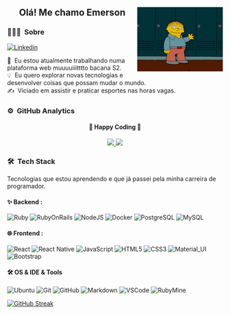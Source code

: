 <div align="center">
  <h2> 
    Olá! Me chamo Emerson <img src="https://github.com/Emerson-Duarte/Emerson-Duarte/blob/main/gifs/ola.gif" align=right width="200px">
  </h2>
</div>

### 👨🏻‍💻 &nbsp;Sobre

[![Linkedin](https://img.shields.io/badge/-LinkedIn-blue?style=flat&logo=Linkedin&logoColor=white&link=https://www.linkedin.com/in/emerson-duarte/)](https://www.linkedin.com/in/emerson-duarte/)


🔭 &nbsp;Eu estou atualmente trabalhando numa plataforma web muuuuiiitttto bacana S2.\
💡 &nbsp;Eu quero explorar novas tecnologias e desenvolver coisas que possam mudar o mundo.\
✍️ &nbsp;Viciado em assistir e praticar esportes nas horas vagas.

### ⚙️ &nbsp;GitHub Analytics

<div align="center">
  <h4> 
    🏃 Happy Coding 🏃 
  </h4>
</div>
<p align="center">
  <a href="https://github.com/Emerson-Duarte">
    <img height="180em" src="https://github-readme-stats-eight-theta.vercel.app/api?username=Emerson-Duarte&show_icons=true&theme=algolia&include_all_commits=true&count_private=true"/>
    <img height="180em" src="https://github-readme-stats-eight-theta.vercel.app/api/top-langs/?username=Emerson-Duarte&layout=compact&langs_count=8&theme=algolia"/>
  </a>
</p>

### 🛠 &nbsp;Tech Stack

Tecnologias que estou aprendendo e que já passei pela minha carreira de programador.


#### ✨ Backend : <br />

![Ruby](https://img.shields.io/badge/-Ruby-CC342D?style=plastic&logo=ruby)
![RubyOnRails](https://img.shields.io/badge/-RubyOnRails-CC0000?style=plastic&logo=ruby-on-rails)
![NodeJS](http://img.shields.io/badge/-NodeJS-05122A?style=plastic&logo=data:image/png;base64,iVBORw0KGgoAAAANSUhEUgAAAA4AAAAOCAMAAAAolt3jAAAAgVBMVEUzmTMzkTM0mDQslSwtlS00mzQAAAA7nTsymDIzmDMwmDAymTIzmDMzmTMzmDMzmDMzlzM0mTQzmTMzmTMzmTMzmTMzmTM0mjQ1nDUxlzEymDIzmTMzmTMzmTMzmTMzmTMwlzAzmTMzmTMzmTMzmTMzmTMzmTM0mTQzmTMzmTP///8ybrFJAAAAKXRSTlMAAAAAAAAAAAAAAA9RxlIRBjSR6/7vmzkIAyd21Nt8JwMauPwrKvlQxcV6L9IAAABUSURBVAjXY2RgZGTkYGQEUl8ZwUx2EAUSZfz0jVESSPEygMAXkIgiIyMbAwT8+v+fUeU/jAfkMzKqMjLDuX//k8ZFMwrNIjRnoDkS7AUZxqcQLwAA4+0cex8ENfMAAAAASUVORK5CYII=)
![Docker](https://img.shields.io/badge/-Docker-05122A?style=flat-square&logo=docker&logoColor=2496ed)
![PostgreSQL](https://img.shields.io/badge/-PostgreSQL-05122A?style=flat-square&logo=postgresql&logoColor=0273B7)
![MySQL](http://img.shields.io/badge/-MySQL-05122A?style=flat-square&logo=mysql&logoColor=4479A1)


#### 🌐 Frontend : <br />

![React](https://img.shields.io/badge/-React-05122A?style=flat&logo=react)
![React Native](https://img.shields.io/badge/React_Native-20232A?style=flat&logo=react&logoColor=61DAFB)
![JavaScript](https://img.shields.io/badge/-JavaScript-05122A?style=flat&logo=javascript)
![HTML5](https://img.shields.io/badge/-HTML5-black?style=flat-square&logo=html5&logoColor=white)
![CSS3](https://img.shields.io/badge/-CSS3-black?style=flat-square&logo=css3)
![Material_UI](https://img.shields.io/badge/-Material_UI-black?style=flat-square&logo=material-ui)
![Bootstrap](https://img.shields.io/badge/-Bootstrap-black?style=flat-square&logo=bootstrap)

#### 🛠 OS & IDE & Tools <br />

![Ubuntu](https://img.shields.io/badge/-Ubuntu-black?style=flat-square&logo=ubuntu)
![Git](https://img.shields.io/badge/-Git-05122A?style=flat&logo=git)
![GitHub](https://img.shields.io/badge/-GitHub-05122A?style=flat&logo=github)
![Markdown](https://img.shields.io/badge/-Markdown-05122A?style=flat&logo=markdown)
![VSCode](https://img.shields.io/badge/-VSCode-05122A?style=flat&logo=visual-studio-code&logoColor=blue)
![RubyMine](https://img.shields.io/badge/-RubyMine-000000?style=plastic&logo=jetbrains)

[![GitHub Streak](https://streak-stats.demolab.com/?user=Emerson-Duarte&theme=bear&background=000&border=30A3DC&dates=FFF)](https://git.io/streak-stats)

